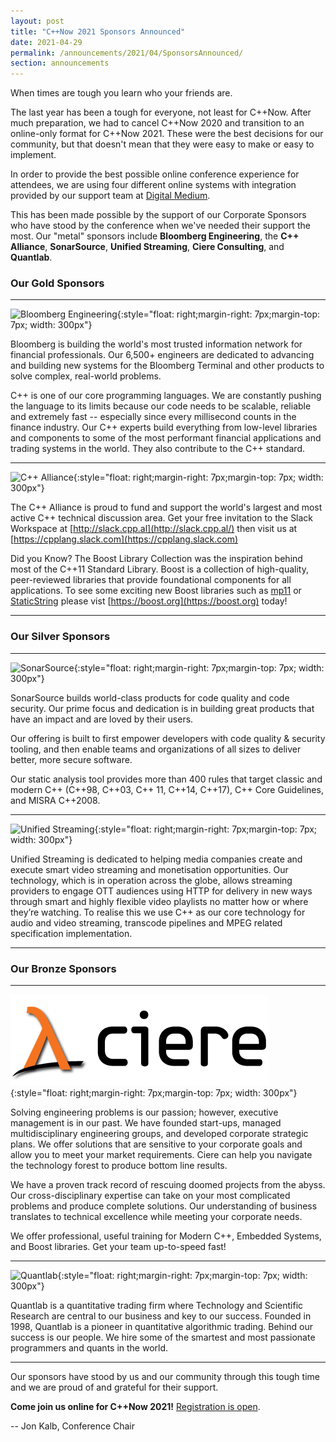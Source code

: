 ```yaml
---
layout: post
title: "C++Now 2021 Sponsors Announced"
date: 2021-04-29
permalink: /announcements/2021/04/SponsorsAnnounced/
section: announcements
---
```


When times are tough you learn who your friends are.

The last year has been a tough for everyone, not least for C++Now. After much preparation, we had to cancel C++Now 2020 and transition to an online-only format for C++Now 2021. These were the best decisions for our community, but that doesn't mean that they were easy to make or easy to implement.

In order to provide the best possible online conference experience for attendees, we are using four different online systems with integration provided by our support team at [Digital Medium](https://events.digital-medium.co.uk/).

This has been made possible by the support of our Corporate Sponsors who have stood by the conference when we've needed their support the most. Our "metal" sponsors include **Bloomberg Engineering**, the **C++ Alliance**, **SonarSource**, **Unified Streaming**, **Ciere Consulting**, and **Quantlab**.

<!--break-->
### Our Gold Sponsors

---
![Bloomberg Engineering](/assets/img/sponsors/BBGEngineering_black.h-231330a5.png "Bloomberg Engineering"){:style="float: right;margin-right: 7px;margin-top: 7px; width: 300px"}

Bloomberg is building the world's most trusted information network for financial professionals. Our 6,500+ engineers are dedicated to advancing and building new systems for the Bloomberg Terminal and other products to solve complex, real-world problems.

C++ is one of our core programming languages. We are constantly pushing the language to its limits because our code needs to be scalable, reliable and extremely fast -- especially since every millisecond counts in the finance industry. Our C++ experts build everything from low-level libraries and components to some of the most performant financial applications and trading systems in the world. They also contribute to the C++ standard.

---
![C++ Alliance](/assets/img/sponsors/cpp_alliance.png "C++ Alliance"){:style="float: right;margin-right: 7px;margin-top: 7px; width: 300px"}

The C++ Alliance is proud to fund and support the world's largest and most active C++ technical discussion area. Get your free invitation to the Slack Workspace at [http://slack.cpp.al](http://slack.cpp.al/) then visit us at [https://cpplang.slack.com](https://cpplang.slack.com)

Did you Know? The Boost Library Collection was the inspiration behind most of the C++11 Standard Library. Boost is a collection of high-quality, peer-reviewed libraries that provide foundational components for all applications. To see some exciting new Boost libraries such as [mp11](https://www.boost.org/doc/libs/develop/libs/mp11/doc/html/mp11.html) or [StaticString](https://sdkrystian.github.io/doc/static_string/) please vist [https://boost.org](https://boost.org) today!

---

### Our Silver Sponsors

---
![SonarSource](/assets/img/sponsors/sonarsource.png "SonarSource"){:style="float: right;margin-right: 7px;margin-top: 7px; width: 300px"}

SonarSource builds world-class products for code quality and code security. Our prime focus and dedication is in building great products that have an impact and are loved by their users.

Our offering is built to first empower developers with code quality & security tooling, and then enable teams and organizations of all sizes to deliver better, more secure software.

Our static analysis tool provides more than 400 rules that target classic and modern C++ (C++98, C++03, C++ 11, C++14, C++17), C++ Core Guidelines, and MISRA C++2008.

---
![Unified Streaming](/assets/img/sponsors/UnifiedStreaming.jpeg "Unified Streaming"){:style="float: right;margin-right: 7px;margin-top: 7px; width: 300px"}

Unified Streaming is dedicated to helping media companies create and execute smart video streaming and monetisation opportunities. Our technology, which is in operation across the globe, allows streaming providers to engage OTT audiences using HTTP for delivery in new ways through smart and highly flexible video playlists no matter how or where they’re watching. To realise this we use C++ as our core technology for audio and video streaming, transcode pipelines and MPEG related specification implementation.

---

### Our Bronze Sponsors

---
![Ciere Consulting](/assets/img/sponsors/ciere.png "Ciere Consulting"){:style="float: right;margin-right: 7px;margin-top: 7px; width: 300px"}

Solving engineering problems is our passion; however, executive management is in our past. We have founded start-ups, managed multidisciplinary engineering groups, and developed corporate strategic plans. We offer solutions that are sensitive to your corporate goals and allow you to meet your market requirements. Ciere can help you navigate the technology forest to produce bottom line results.

We have a proven track record of rescuing doomed projects from the abyss. Our cross-disciplinary expertise can take on your most complicated problems and produce complete solutions. Our understanding of business translates to technical excellence while meeting your corporate needs.

We offer professional, useful training for Modern C++, Embedded Systems, and Boost libraries. Get your team up-to-speed fast!



---
![Quantlab](/assets/img/sponsors/Quantlab.jpeg "Quantlab"){:style="float: right;margin-right: 7px;margin-top: 7px; width: 300px"}

Quantlab is a quantitative trading firm where Technology and Scientific Research are central to our business and key to our success. Founded in 1998, Quantlab is a pioneer in quantitative algorithmic trading. Behind our success is our people. We hire some of the smartest and most passionate programmers and quants in the world.

---

Our sponsors have stood by us and our community through this tough time and we are proud of and grateful for their support.

**Come join us online for C++Now 2021!** [Registration is open](/registration/).

-- Jon Kalb, Conference Chair
